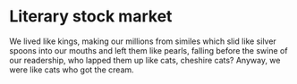 Literary stock market
=====================We lived like kings, making our millions from similes which slid like silver spoons into our mouths and left them like pearls, falling before the swine of our readership, who lapped them up like cats, cheshire cats? Anyway, we were like cats who got the cream.